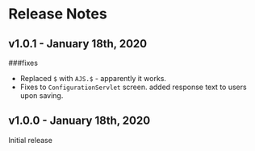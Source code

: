 # Release Notes

## v1.0.1 - January 18th, 2020

###fixes
   - Replaced `$` with `AJS.$` - apparently it works.
   - Fixes to `ConfigurationServlet` screen. added response text to users upon saving.

## v1.0.0 - January 18th, 2020

Initial release